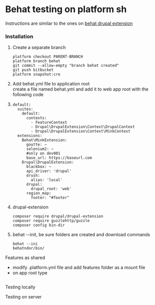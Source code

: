 # Behat testing on platform sh

Instructions are similar to the ones on [behat drupal extension](https://behat-drupal-extension.readthedocs.io/en/3.1/localinstall.html)

### Installation

1. Create a separate branch
   ```
   platform checkout PARENT-BRANCH
   platform branch behat
   git commit --allow-empty "branch behat created"
   git push bitbucket
   platform snapshot:cre
   ```
2. Add behat.yml file to application root  
   create a file named behat.yml and add it to web app root with the following code

3. ```
   default:
     suites:
       default:
         contexts:
           - FeatureContext
           - Drupal\DrupalExtension\Context\DrupalContext
           - Drupal\DrupalExtension\Context\MinkContext
     extensions:
       Behat\MinkExtension:
         goutte: ~
         selenium2: ~
         #only on dev001
         base_url: https://baseurl.com
       Drupal\DrupalExtension:
         blackbox: ~
         api_driver: 'drupal' 
         drush:
           alias: 'local'
         drupal: 
           drupal_root: 'web' 
         region_map:
           footer: "#footer"
   ```
4. drupal-extension
   ```
   composer require drupal/drupal-extension
   composer require guzzlehttp/guzzle
   composer config bin-dir
   ```
5. behat --init, be sure folders are created and download commands
   ```
   behat --ini
   behatndor/bin/
   ```



Features as shared

* modify .platform.yml file and add features folder as a mount file
* on app root type 

```

```

Testing locally

Testing on server

